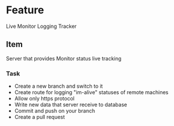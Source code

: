# Feature

Live Monitor Logging Tracker

## Item

Server that provides Monitor status live tracking

### Task

* Create a new branch and switch to it
* Create route for logging "im-alive" statuses of remote machines
* Allow only https protocol
* Write new data that server receive to database
* Commit and push on your branch
* Create a pull request
